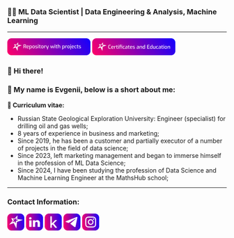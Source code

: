 ### 🧑‍💻 ML Data Scientist | Data Engineering & Analysis, Machine Learning
---
[![Репозиторий с проектами](https://github.com/sannikofficial/sannikofficial/blob/main/repository_with_projects_button.png)](https://github.com/sannikofficial/Portfolio-of-projects)
[![Сертификаты и образование](https://github.com/sannikofficial/sannikofficial/blob/main/certificates_and_education_icon.png)](https://github.com/sannikofficial/Certificates-and-Education)

### 👋 Hi there! 
### 🤝 My name is Evgenii, below is a short about me:

**🚀 Curriculum vitae:**
* Russian State Geological Exploration University: Engineer (specialist) for drilling oil and gas wells;
* 8 years of experience in business and marketing;
* Since 2019, he has been a customer and partially executor of a number of projects in the field of data science;
* Since 2023, left marketing management and began to immerse himself in the profession of ML Data Science;
* Since 2024, I have been studying the profession of Data Science and Machine Learning Engineer at the MathsHub school;

<!-- 
**💡 Core competencies 💡** 
| Программирование | Базы данных | Аналитика данных | Прочие навыки |
|:-------------:|:-------------:|:-------------:|:-------------:|
| Python | Python | Python | Python |
| Python | Python | Python | Python | 
-->

---
### Contact Information:
[![Репозиторий с проектами](https://github.com/sannikofficial/sannikofficial/blob/main/site_icon.png)](https://sannikofficial.com/)
[![Репозиторий с проектами](https://github.com/sannikofficial/sannikofficial/blob/main/linkedin_icon.png)](https://www.linkedin.com/in/sannikofficial)
[![Репозиторий с проектами](https://github.com/sannikofficial/sannikofficial/blob/main/kaggle_icon.png)](https://www.kaggle.com/sannikofficial)
[![Репозиторий с проектами](https://github.com/sannikofficial/sannikofficial/blob/main/telegram_icon.png)](https://t.me/sannikofficial)
[![Репозиторий с проектами](https://github.com/sannikofficial/sannikofficial/blob/main/instagram_icon.png)](https://www.instagram.com/sannikofficial)

<!--
**sannikofficial/sannikofficial** is a ✨ _special_ ✨ repository because its `README.md` (this file) appears on your GitHub profile.

Here are some ideas to get you started:

- 🔭 I’m currently working on ...
- 🌱 I’m currently learning ...
- 👯 I’m looking to collaborate on ...
- 🤔 I’m looking for help with ...
- 💬 Ask me about ...
- 📫 How to reach me: ...
- 😄 Pronouns: ...
- ⚡ Fun fact: ...
-->
